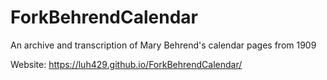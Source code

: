 # ForkBehrendCalendar
An archive and transcription of Mary Behrend's calendar pages from 1909

Website: https://luh429.github.io/ForkBehrendCalendar/
